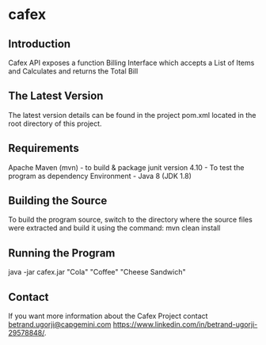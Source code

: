 # cafex

Introduction
---------------
Cafex API exposes a function Billing Interface 
which accepts a List of Items and Calculates and returns the Total Bill

The Latest Version
------------------

The latest version details can be found in the project pom.xml 
located in the root directory of this project.

Requirements
-------------
Apache Maven (mvn) - to build & package
junit version 4.10 - To test the program as dependency
Environment - Java 8 (JDK 1.8)


Building the Source
--------------------
To build the program source, 
switch to the directory where the source files were extracted
and build it using the command: mvn clean install


Running the Program
--------------------
java -jar cafex.jar "Cola" "Coffee" "Cheese Sandwich"


Contact
----------
If you want more information about the Cafex Project 
contact betrand.ugorji@capgemini.com
<https://www.linkedin.com/in/betrand-ugorji-29578848/>.






